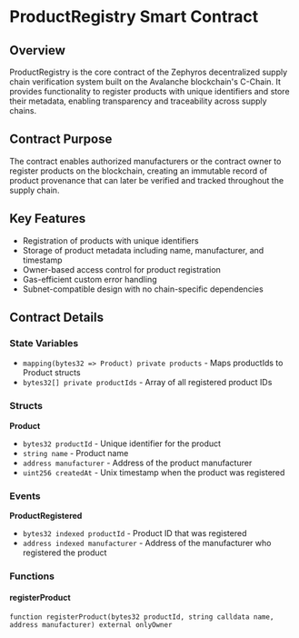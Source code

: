 # ProductRegistry Smart Contract

## Overview
ProductRegistry is the core contract of the Zephyros decentralized supply chain verification system built on the Avalanche blockchain's C-Chain. It provides functionality to register products with unique identifiers and store their metadata, enabling transparency and traceability across supply chains.

## Contract Purpose
The contract enables authorized manufacturers or the contract owner to register products on the blockchain, creating an immutable record of product provenance that can later be verified and tracked throughout the supply chain.

## Key Features
- Registration of products with unique identifiers
- Storage of product metadata including name, manufacturer, and timestamp
- Owner-based access control for product registration
- Gas-efficient custom error handling
- Subnet-compatible design with no chain-specific dependencies

## Contract Details

### State Variables
- `mapping(bytes32 => Product) private products` - Maps productIds to Product structs
- `bytes32[] private productIds` - Array of all registered product IDs

### Structs
**Product**
- `bytes32 productId` - Unique identifier for the product
- `string name` - Product name
- `address manufacturer` - Address of the product manufacturer
- `uint256 createdAt` - Unix timestamp when the product was registered

### Events
**ProductRegistered**
- `bytes32 indexed productId` - Product ID that was registered
- `address indexed manufacturer` - Address of the manufacturer who registered the product

### Functions

#### registerProduct
```solidity
function registerProduct(bytes32 productId, string calldata name, address manufacturer) external onlyOwner